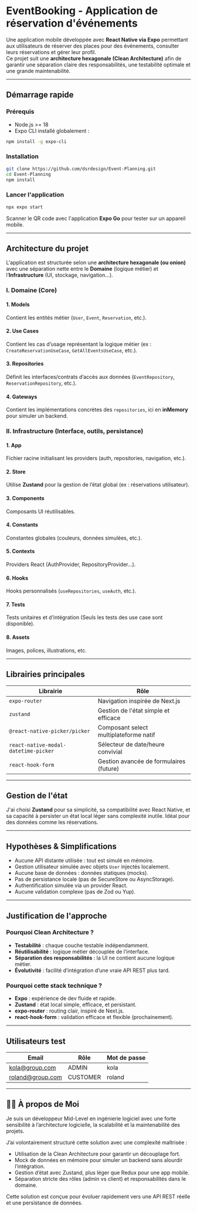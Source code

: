# EventBooking - Application de réservation d'événements

Une application mobile développée avec **React Native via Expo** permettant aux utilisateurs de réserver des places pour des événements, consulter leurs réservations et gérer leur profil.  
Ce projet suit une **architecture hexagonale (Clean Architecture)** afin de garantir une séparation claire des responsabilités, une testabilité optimale et une grande maintenabilité.

---

## Démarrage rapide

### Prérequis

- Node.js >= 18
- Expo CLI installé globalement :

```bash
npm install -g expo-cli
```

### Installation

```bash
git clone https://github.com/dsrdesign/Event-Planning.git
cd Event-Planning
npm install
```

### Lancer l'application

```bash
npx expo start
```

Scanner le QR code avec l'application **Expo Go** pour tester sur un appareil mobile.

---

## Architecture du projet

L'application est structurée selon une **architecture hexagonale (ou onion)** avec une séparation nette entre le **Domaine** (logique métier) et l’**Infrastructure** (UI, stockage, navigation...).

### I. Domaine (Core)

#### 1. Models

Contient les entités métier (`User`, `Event`, `Reservation`, etc.).

#### 2. Use Cases

Contient les cas d’usage représentant la logique métier (ex : `CreateReservationUseCase`, `GetAllEventsUseCase`, etc.).

#### 3. Repositories

Définit les interfaces/contrats d’accès aux données (`EventRepository`, `ReservationRepository`, etc.).

#### 4. Gateways

Contient les implémentations concrètes des `repositories`, ici en **inMemory** pour simuler un backend.

### II. Infrastructure (Interface, outils, persistance)

#### 1. App

Fichier racine initialisant les providers (auth, repositories, navigation, etc.).

#### 2. Store

Utilise **Zustand** pour la gestion de l’état global (ex : réservations utilisateur).

#### 3. Components

Composants UI réutilisables.

#### 4. Constants

Constantes globales (couleurs, données simulées, etc.).

#### 5. Contexts

Providers React (AuthProvider, RepositoryProvider...).

#### 6. Hooks

Hooks personnalisés (`useRepositories`, `useAuth`, etc.).

#### 7. Tests

Tests unitaires et d’intégration (Seuls les tests des use case sont disponible).

#### 8. Assets

Images, polices, illustrations, etc.

---

## Librairies principales

| Librairie                             | Rôle                                        |
|--------------------------------------|---------------------------------------------|
| `expo-router`                        | Navigation inspirée de Next.js              |
| `zustand`                            | Gestion de l'état simple et efficace       |
| `@react-native-picker/picker`        | Composant select multiplateforme natif      |
| `react-native-modal-datetime-picker` | Sélecteur de date/heure convivial           |
| `react-hook-form`                    | Gestion avancée de formulaires (future)     |

---

## Gestion de l'état

J'ai choisi **Zustand** pour sa simplicité, sa compatibilité avec React Native, et sa capacité à persister un état local léger sans complexité inutile. Idéal pour des données comme les réservations.

---

## Hypothèses & Simplifications

- Aucune API distante utilisée : tout est simulé en mémoire.
- Gestion utilisateur simulée avec objets `User` injectés localement.
- Aucune base de données : données statiques (mocks).
- Pas de persistance locale (pas de SecureStore ou AsyncStorage).
- Authentification simulée via un provider React.
- Aucune validation complexe (pas de Zod ou Yup).

---

## Justification de l'approche

### Pourquoi Clean Architecture ?

- **Testabilité** : chaque couche testable indépendamment.
- **Réutilisabilité** : logique métier découplée de l’interface.
- **Séparation des responsabilités** : la UI ne contient aucune logique métier.
- **Évolutivité** : facilité d’intégration d’une vraie API REST plus tard.

### Pourquoi cette stack technique ?

- **Expo** : expérience de dev fluide et rapide.
- **Zustand** : état local simple, efficace, et persistant.
- **expo-router** : routing clair, inspiré de Next.js.
- **react-hook-form** : validation efficace et flexible (prochainement).

---

## Utilisateurs test

| Email              | Rôle     | Mot de passe |
|--------------------|----------|--------------|
| kola@group.com     | ADMIN    | kola         |
| roland@group.com   | CUSTOMER | roland       |



---

## 👨‍💻 À propos de Moi

Je suis un développeur Mid-Level en ingénierie logiciel avec une forte sensibilité à l’architecture logicielle, la scalabilité et la maintenabilité des projets.  

J’ai volontairement structuré cette solution avec une complexité maîtrisée :

- Utilisation de la Clean Architecture pour garantir un découplage fort.
- Mock de données en mémoire pour simuler un backend sans alourdir l’intégration.
- Gestion d’état avec Zustand, plus léger que Redux pour une app mobile.
- Séparation stricte des rôles (admin vs client) et responsabilités dans le domaine.

Cette solution est conçue pour évoluer rapidement vers une API REST réelle et une persistance de données.
